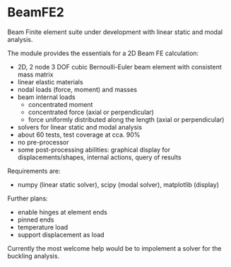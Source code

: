 # BeamFE2
Beam Finite element suite under development with linear static and modal analysis.

The module provides the essentials for a 2D Beam FE calculation:

* 2D, 2 node 3 DOF cubic Bernoulli-Euler beam element with consistent mass matrix
* linear elastic materials
* nodal loads (force, moment) and masses
* beam internal loads
    * concentrated moment
    * concentrated force (axial or perpendicular)
    * force uniformly distributed along the length (axial or perpendicular)
* solvers for linear static and modal analysis
* about 60 tests, test coverage at cca. 90%
* no pre-processor
* some post-processing abilities: graphical display for displacements/shapes, internal actions, query of results

Requirements are:
* numpy (linear static solver), scipy (modal solver), matplotlib (display)

Further plans:
* enable hinges at element ends
* pinned ends
* temperature load
* support displacement as load

Currently the most welcome help would be to impolement a solver for the buckling analysis.
